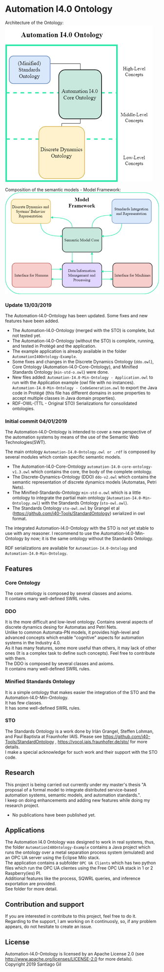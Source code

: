 # Automation I4.0 Ontology
Architecture of the Ontology:  
<img src="images/FrameworkArchitecture.png">

Composition of the semantic models - Model Framework:  
<img src="images/Framework.png">


### Update 13/03/2019
The Automation-I4.0-Ontology has been updated. Some fixes and new features have been added.  
- The Automation-I4.0-Ontology (merged with the STO) is complete, but not tested yet.
- The Automation-I4.0-Ontology (without the STO) is complete, running, and tested in Protégé and the application.
- The example application is already available in the folder `AutomationI40Ontology-Example`.
- Some fixes and changes in the Discrete Dynamics Ontology (`ddo.owl`), Core Ontology (Automation-I4.0-Core-Ontology), and Minified Standards Ontology (`min-std-o.owl`) were done.
- New files added: `Automation-I4.0-Min-Ontology - Application.owl` to run with the Application example (owl file with no instances). `Automation-I4.0-Min-Ontology - CodeGeneration.owl` to export the Java code in Protégé (this file has different domains in some properties to accept multiple classes in Java domain properties).
- RDF-OWL-(TTL - Original STO) Serializations for consolidated ontologies.

### Initial commit 04/01/2019
The Automation-I4.0-Ontology is intended to cover a new perspective of the automation systems by means of the use of the Semantic Web Technologies(SWT).

The main ontology `Automation-I4.0-Ontology.owl or .rdf` is composed by several modules which contain specific semantic models.
- The Automation-I4.0-Core-Ontology `automation-I4.0-core-ontology-v1.3.owl` which contains the core, the body of the complete ontology.
- The Discrete-Dynamics-Ontology (DDO) `ddo-v2.owl` which contains the semantic representation of discrete dynamics models (Automatas, Petri Nets).
- The Minified-Standards-Ontology `min-std-o.owl` which is a little ontology to integrate the partial main ontology (`Automation-I4.0-Min-Ontology.owl`) with the Standards Ontology (`sto-owl.owl`).
- The Standards Ontology `sto-owl.owl` by Grangel et al (https://github.com/i40-Tools/StandardOntology) serialized in owl format.

The integrated Automation-I4.0-Ontology with the STO is not yet stable to use with any reasoner. I recommend to use the Automation-I4.0-Min-Ontology by now; it is the same ontology without the Standards Ontology.  

RDF serializations are available for `Automation-I4.0-Ontology` and `Automation-I4.0-Min-Ontology`.  

## Features

### Core Ontology
The core ontology is composed by several classes and axioms.  
It contains many well-defined SWRL rules.   

### DDO
It is the more difficult and low-level ontology. Contains several aspects of discrete dynamics desing for Automatas and Petri Nets.  
Unlike to common Automata-PN models, it provides high-level and advanced concepts which enable "cognitive" aspects for automation systems in the Industry 4.0.  
As it has many features, some more useful than others, it may lack of other ones (It is a complex task to define such concepts). Feel free to contribute with them.  
The DDO is composed by several classes and axioms.  
It contains many well-defined SWRL rules.  

### Minified Standards Ontology
It is a simple ontology that makes easier the integration of the STO and the Automation-I4.0-Min-Ontology.  
It has few classes.  
It has some well-defined SWRL rules.  

### STO
The Standards Ontology is a work done by Irlán Grangel, Steffen Lohman, and Paul Baptista at Fraunhofer IAIS. Please see https://github.com/i40-Tools/StandardOntology , https://vocol.iais.fraunhofer.de/sto/ for more details.  
I make a special acknowledge for such work and their support with the STO code.  


## Research
This project is being carried out currently under my master's thesis "A proposal of a formal model to integrate distributed service-based automation systems, semantic models, and automation standards.".  
I keep on doing enhancements and adding new features while doing my research project.  
- No publications have been published yet.


## Applications
The Automation I4.0 Ontology was designed to work in real systems, thus, the folder `AutomationI40Ontology-Example` contains a Java project which runs the ontology over a metal separation process system (emulated) and an OPC UA server using the Eclipse Milo stack.  
The application contains a subfolder `OPC UA Clients` which has two python files which run the OPC UA clientes using the Free OPC UA stack in 1 or 2 Raspberry(ies) PI.  
Additional features like the process, SQWRL queries, and inference exportation are provided.  
See folder for more detail.

## Contribution and support
If you are interested in contribute to this project, feel free to do it.  
Regarding to the support, I am working on it continuosly, so, if any problem appears, do not hesitate to create an issue.  

## License
Automation-I4.0-Ontology is licensed by an Apache License 2.0 (see http://www.apache.org/licenses/LICENSE-2.0 for more details).  
Copyright 2019 Santiago Gil

